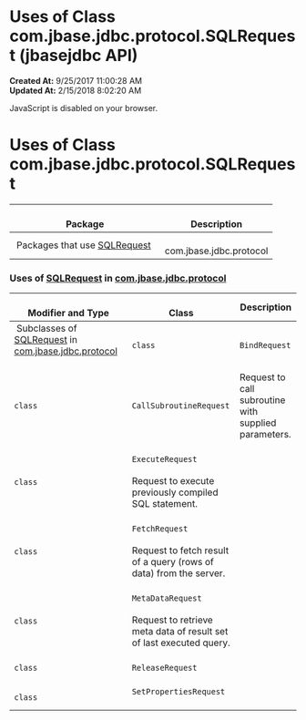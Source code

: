 # Uses of Class com.jbase.jdbc.protocol.SQLRequest (jbasejdbc   API)

**Created At:** 9/25/2017 11:00:28 AM  
**Updated At:** 2/15/2018 8:02:20 AM  

<!--<br>    try {<br>        if (location.href.indexOf('is-external=true') == -1) {<br>            parent.document.title="Uses of Class com.jbase.jdbc.protocol.SQLRequest (jbasejdbc   API)";<br>        }<br>    }<br>    catch(err) {<br>    }<br>//-->
JavaScript is disabled on your browser.



<!--<br>  allClassesLink = document.getElementById("allclasses\_navbar\_top");<br>  if(window==top) {<br>    allClassesLink.style.display = "block";<br>  }<br>  else {<br>    allClassesLink.style.display = "none";<br>  }<br>  //-->

# Uses of Class com.jbase.jdbc.protocol.SQLRequest

| <br>Package<br> | <br>Description<br> |
| --- | --- |
 Packages that use [SQLRequest](/39240-protocol/com_jbase_jdbc_protocol_SQLRequest "class in com.jbase.jdbc.protocol")  | <br>com.jbase.jdbc.protocol<br> | <br><br> |








### Uses of [SQLRequest](/39240-protocol/com_jbase_jdbc_protocol_SQLRequest "class in com.jbase.jdbc.protocol") in [com.jbase.jdbc.protocol](/39240-protocol/com_jbase_jdbc_protocol_package-summary)


| <br>Modifier and Type<br> | <br>Class<br> | Description<br> |
| --- | --- | --- |
 Subclasses of [SQLRequest](/39240-protocol/com_jbase_jdbc_protocol_SQLRequest "class in com.jbase.jdbc.protocol") in [com.jbase.jdbc.protocol](/39240-protocol/com_jbase_jdbc_protocol_package-summary)  | <br>`class `<br> | <br>`BindRequest`<br> | <br>Request to bind parameters to previously precompiled (or prepared) SQL statement.<br> |
| <br>`class `<br> | <br>`CallSubroutineRequest`<br> | <br>Request to call subroutine with supplied parameters.<br> |
| <br>`class `<br> | <br>`ExecuteRequest`<br><br>Request to execute previously compiled SQL statement.<br> | <br> |
| <br>`class `<br> | <br>`FetchRequest`<br><br>Request to fetch result of a query (rows of data) from the server.<br> | <br> |
| <br>`class `<br> | <br>`MetaDataRequest`<br><br>Request to retrieve meta data of result set of last executed query.<br> | <br> |
| <br>`class `<br> | <br>`ReleaseRequest`<br> | <br> |
| <br>`class `<br> | <br>`SetPropertiesRequest`<br><br> | <br> |


